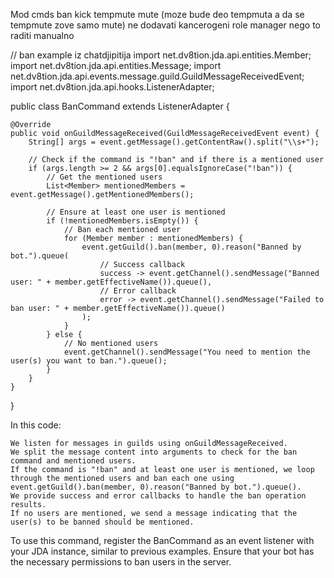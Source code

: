 Mod cmds
ban
kick
tempmute
mute (moze bude deo tempmuta a da se tempmute zove samo mute)
ne dodavati kancerogeni role manager nego to raditi manualno











// ban example iz chatdjipitija
import net.dv8tion.jda.api.entities.Member;
import net.dv8tion.jda.api.entities.Message;
import net.dv8tion.jda.api.events.message.guild.GuildMessageReceivedEvent;
import net.dv8tion.jda.api.hooks.ListenerAdapter;

public class BanCommand extends ListenerAdapter {

    @Override
    public void onGuildMessageReceived(GuildMessageReceivedEvent event) {
        String[] args = event.getMessage().getContentRaw().split("\\s+");
        
        // Check if the command is "!ban" and if there is a mentioned user
        if (args.length >= 2 && args[0].equalsIgnoreCase("!ban")) {
            // Get the mentioned users
            List<Member> mentionedMembers = event.getMessage().getMentionedMembers();
            
            // Ensure at least one user is mentioned
            if (!mentionedMembers.isEmpty()) {
                // Ban each mentioned user
                for (Member member : mentionedMembers) {
                    event.getGuild().ban(member, 0).reason("Banned by bot.").queue(
                        // Success callback
                        success -> event.getChannel().sendMessage("Banned user: " + member.getEffectiveName()).queue(),
                        // Error callback
                        error -> event.getChannel().sendMessage("Failed to ban user: " + member.getEffectiveName()).queue()
                    );
                }
            } else {
                // No mentioned users
                event.getChannel().sendMessage("You need to mention the user(s) you want to ban.").queue();
            }
        }
    }
}

In this code:

    We listen for messages in guilds using onGuildMessageReceived.
    We split the message content into arguments to check for the ban command and mentioned users.
    If the command is "!ban" and at least one user is mentioned, we loop through the mentioned users and ban each one using event.getGuild().ban(member, 0).reason("Banned by bot.").queue().
    We provide success and error callbacks to handle the ban operation results.
    If no users are mentioned, we send a message indicating that the user(s) to be banned should be mentioned.

To use this command, register the BanCommand as an event listener with your JDA instance, similar to previous examples. Ensure that your bot has the necessary permissions to ban users in the server.